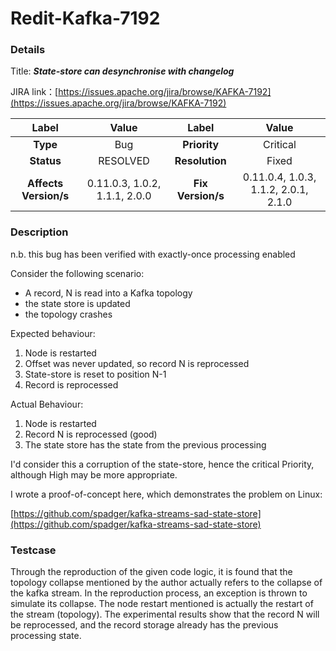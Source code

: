 # Redit-Kafka-7192

### Details

Title: ***State-store can desynchronise with changelog***

JIRA link：[https://issues.apache.org/jira/browse/KAFKA-7192](https://issues.apache.org/jira/browse/KAFKA-7192)

|         Label         |        Value        |      Label      |         Value          |
|:---------------------:|:-------------------:|:---------------:|:----------------------:|
|       **Type**        |         Bug         |  **Priority**   |         Critical          |
|      **Status**       |      RESOLVED       | **Resolution**  |         Fixed          |
| **Affects Version/s** | 0.11.0.3, 1.0.2, 1.1.1, 2.0.0 | **Fix Version/s** | 0.11.0.4, 1.0.3, 1.1.2, 2.0.1, 2.1.0 |

### Description

n.b. this bug has been verified with exactly-once processing enabled

Consider the following scenario:

- A record, N is read into a Kafka topology
- the state store is updated
- the topology crashes


Expected behaviour:

1. Node is restarted
2. Offset was never updated, so record N is reprocessed
3. State-store is reset to position N-1
4. Record is reprocessed


Actual Behaviour:

1. Node is restarted
2. Record N is reprocessed (good)
3. The state store has the state from the previous processing

I'd consider this a corruption of the state-store, hence the critical Priority, although High may be more appropriate.

I wrote a proof-of-concept here, which demonstrates the problem on Linux:

[https://github.com/spadger/kafka-streams-sad-state-store](https://github.com/spadger/kafka-streams-sad-state-store)

### Testcase

Through the reproduction of the given code logic, it is found that the topology collapse mentioned by the author actually refers to the collapse of the kafka stream. In the reproduction process, an exception is thrown to simulate its collapse. The node restart mentioned is actually the restart of the stream (topology). The experimental results show that the record N will be reprocessed, and the record storage already has the previous processing state.
